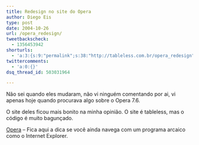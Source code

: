 ```yaml
---
title: Redesign no site do Opera
author: Diego Eis
type: post
date: 2004-10-26
url: /opera_redesign/
tweetbackscheck:
  - 1356453942
shorturls:
  - 'a:3:{s:9:"permalink";s:38:"http://tableless.com.br/opera_redesign";s:7:"tinyurl";s:26:"http://tinyurl.com/3jcjv6j";s:4:"isgd";s:19:"http://is.gd/v84QGp";}'
twittercomments:
  - 'a:0:{}'
dsq_thread_id: 503031964

---
```

Não sei quando eles mudaram, não vi ninguém comentando por ai, vi apenas hoje quando procurava algo sobre o Opera 7.6.
              
O site deles ficou mais bonito na minha opinião. O site é tableless, mas o código é muito bagunçado.
              
[Opera][1] &#8211; Fica aqui a dica se você ainda navega com um programa arcaico como o Internet Explorer.

 [1]: http://www.opera.com